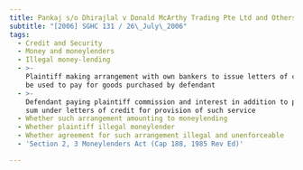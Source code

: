```yaml
---
title: Pankaj s/o Dhirajlal v Donald McArthy Trading Pte Ltd and Others
subtitle: "[2006] SGHC 131 / 26\_July\_2006"
tags:
  - Credit and Security
  - Money and moneylenders
  - Illegal money-lending
  - >-
    Plaintiff making arrangement with own bankers to issue letters of credit to
    be used to pay for goods purchased by defendant
  - >-
    Defendant paying plaintiff commission and interest in addition to principal
    sum under letters of credit for provision of such service
  - Whether such arrangement amounting to moneylending
  - Whether plaintiff illegal moneylender
  - Whether agreement for such arrangement illegal and unenforceable
  - 'Section 2, 3 Moneylenders Act (Cap 188, 1985 Rev Ed)'

---
```


